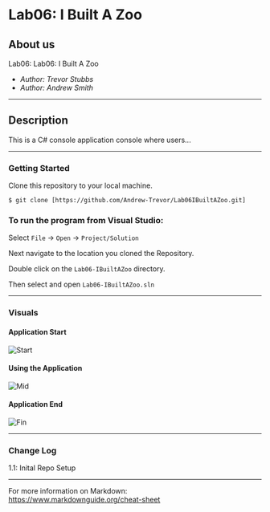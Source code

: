 # Lab06: I Built A Zoo

## About us

Lab06: Lab06: I Built A Zoo

- *Author: Trevor Stubbs*
- *Author: Andrew Smith*

----

## Description
This is a C# console application console where users...

---

### Getting Started
Clone this repository to your local machine.

```
$ git clone [https://github.com/Andrew-Trevor/Lab06IBuiltAZoo.git]
```

### To run the program from Visual Studio:
Select ```File``` -> ```Open``` -> ```Project/Solution```

Next navigate to the location you cloned the Repository.

Double click on the ```Lab06-IBuiltAZoo``` directory.

Then select and open ```Lab06-IBuiltAZoo.sln```

---

### Visuals

#### Application Start
![Start](start.jpeg)
#### Using the Application
![Mid](mid.jpg)
#### Application End
![Fin](fin.jpg)

---

### Change Log
1.1: Inital Repo Setup


------------------------------
For more information on Markdown: https://www.markdownguide.org/cheat-sheet